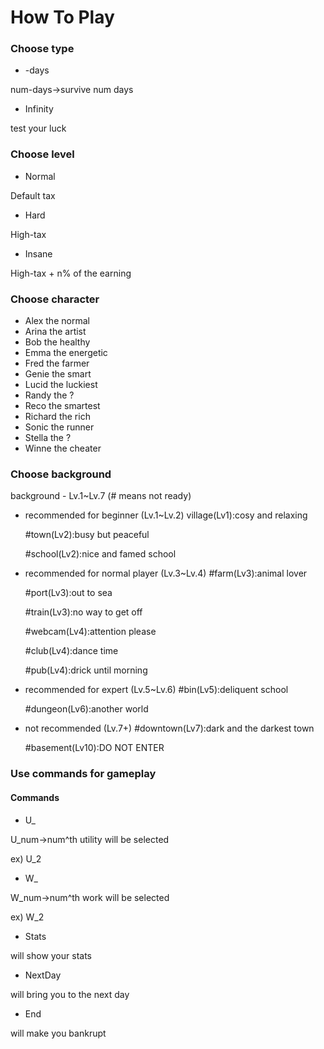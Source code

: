 # How To Play

### Choose type

+ -days

num-days->survive num days

+ Infinity

test your luck

### Choose level

+ Normal

Default tax

+ Hard

High-tax

+ Insane

High-tax + n% of the earning

### Choose character

+ Alex the normal
+ Arina the artist
+ Bob the healthy
+ Emma the energetic
+ Fred the farmer
+ Genie the smart
+ Lucid the luckiest
+ Randy the ?
+ Reco the smartest
+ Richard the rich
+ Sonic the runner
+ Stella the ?
+ Winne the cheater

### Choose background

background - Lv.1~Lv.7 (# means not ready)

+ recommended for beginner (Lv.1~Lv.2)
    village(Lv1):cosy and relaxing

    #town(Lv2):busy but peaceful

    #school(Lv2):nice and famed school

+ recommended for normal player (Lv.3~Lv.4)
    #farm(Lv3):animal lover

    #port(Lv3):out to sea

    #train(Lv3):no way to get off

    #webcam(Lv4):attention please

    #club(Lv4):dance time

    #pub(Lv4):drick until morning

+ recommended for expert (Lv.5~Lv.6)
    #bin(Lv5):deliquent school

    #dungeon(Lv6):another world

+ not recommended (Lv.7+)
    #downtown(Lv7):dark and the darkest town

    #basement(Lv10):DO NOT ENTER



### Use commands for gameplay

#### Commands
+ U_

U_num->num^th utility will be selected

ex) U_2

+ W_

W_num->num^th work will be selected

ex) W_2

+ Stats

will show your stats

+ NextDay

will bring you to the next day

+ End

will make you bankrupt

